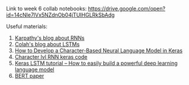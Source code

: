 Link to week 6 collab notebooks: https://drive.google.com/open?id=14cNIe7lVx5NZdnOb04jTUIHGLRkSbAdg

Useful materials:
1. [Karpathy's blog about RNNs](http://karpathy.github.io/2015/05/21/rnn-effectiveness/)
2. [Colah's blog about LSTMs](http://colah.github.io/posts/2015-08-Understanding-LSTMs/)
3. [How to Develop a Character-Based Neural Language Model in Keras](https://machinelearningmastery.com/develop-character-based-neural-language-model-keras/)
4. [Character lvl RNN keras code](https://github.com/JY-H/character-level-rnn/blob/master/src/character_level.py)
5. [Keras LSTM tutorial – How to easily build a powerful deep learning language model](https://adventuresinmachinelearning.com/keras-lstm-tutorial/)
6. [BERT paper](https://arxiv.org/pdf/1810.04805.pdf)

